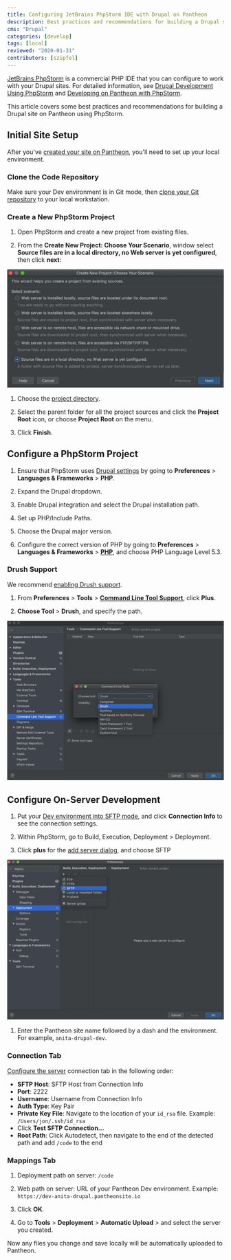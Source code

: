 ```yaml
---
title: Configuring JetBrains PhpStorm IDE with Drupal on Pantheon
description: Best practices and recommendations for building a Drupal site using JetBrains PhpStorm.
cms: "Drupal"
categories: [develop]
tags: [local]
reviewed: "2020-01-31"
contributors: [szipfel]
---
```

[JetBrains PhpStorm](https://www.jetbrains.com/phpstorm/) is a commercial PHP IDE that you can configure to work with your Drupal sites. For detailed information, see [Drupal Development Using PhpStorm](https://confluence.jetbrains.com/display/PhpStorm/Drupal+Development+using+PhpStorm) and [Developing on Pantheon with PhpStorm](https://confluence.jetbrains.com/display/PhpStorm/Developing+on+Pantheon+with+PhpStorm).

This article covers some best practices and recommendations for building a Drupal site on Pantheon using PhpStorm.

## Initial Site Setup

After you've [created your site on Pantheon](/create-sites), you'll need to set up your local environment.

### Clone the Code Repository

Make sure your Dev environment is in Git mode, then [clone your Git repository](/git) to your local workstation.

### Create a New PhpStorm Project

1. Open PhpStorm and create a new project from existing files.

1. From the **Create New Project: Choose Your Scenario**, window select **Source files are in a local directory, no Web server is yet configured**, then click **next**:

  ![PHPStorm new project wizard](../images/phpstorm-newprojectwizard.png)

1. Choose the [project directory](https://www.jetbrains.com/help/phpstorm/create-new-project-choose-project-directory.html).

1. Select the parent folder for all the project sources and click the **Project Root** icon, or choose **Project Root** on the menu.

1. Click **Finish**.

## Configure a PhpStorm Project

1. Ensure that PhpStorm uses [Drupal settings](https://www.jetbrains.com/help/phpstorm/drupal.html) by going to **Preferences** > **Languages & Frameworks** > **PHP**.

1. Expand the Drupal dropdown.

1. Enable Drupal integration and select the Drupal installation path.

1. Set up PHP/Include Paths.

1. Choose the Drupal major version.

1. Configure the correct version of PHP by going to **Preferences**  > **Languages & Frameworks** > [**PHP**](https://www.jetbrains.com/help/phpstorm/php.html), and choose PHP Language Level 5.3.

### Drush Support

  We recommend [enabling Drush support](https://confluence.jetbrains.com/display/PhpStorm/Drupal+Development+using+PhpStorm#DrupalDevelopmentusingPhpStorm-DrupalCommandLineToolDrushIntegration).

1. From **Preferences** > **Tools** > [**Command Line Tool Support**](https://www.jetbrains.com/help/phpstorm/command-line-tool-support.html), click **Plus**.

1. **Choose Tool** > **Drush**, and specify the path.

  ![Drush Support](../images/phpstorm-drushsupport.png)

## Configure On-Server Development

1. Put your [Dev environment into SFTP mode](/sftp), and click **Connection Info** to see the connection settings.

1. Within PhpStorm, go to Build, Execution, Deployment > Deployment.

1. Click **plus** for the [add server dialog](https://www.jetbrains.com/help/phpstorm/add-server-dialog.html), and choose SFTP

  ![PhpStorm on-server development settings](../images/phpstorm-onserversettings.png)

1. Enter the Pantheon site name followed by a dash and the environment. For example, `anita-drupal-dev`.

### Connection Tab

  [Configure the server](https://www.jetbrains.com/help/phpstorm/deployment-connection-tab.html) connection tab in the following order:

* **SFTP Host**: SFTP Host from Connection Info
* **Port**: 2222
* **Username**: Username from Connection Info
* **Auth Type**: Key Pair
* **Private Key File**: Navigate to the location of your `id_rsa` file. Example: `/Users/jon/.ssh/id_rsa`
* Click **Test SFTP Connection...**
* **Root Path**: Click Autodetect, then navigate to the end of the detected path and add `/code` to the end

### Mappings Tab

1. Deployment path on server: `/code`

1. Web path on server: URL of your Pantheon Dev environment. Example: `https://dev-anita-drupal.pantheonsite.io`

1. Click **OK**.

1. Go to **Tools** > **Deployment** > **Automatic Upload** > and select the server you created.

Now any files you change and save locally will be automatically uploaded to Pantheon.
